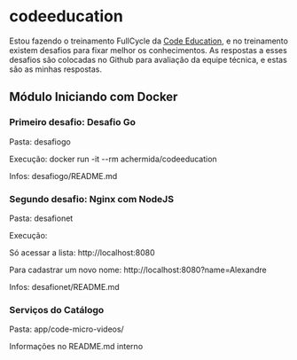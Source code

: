 # codeeducation

Estou fazendo o treinamento FullCycle da [Code Education](https://code.education/), e no treinamento existem desafios para fixar melhor os conhecimentos. As respostas a esses desafios são colocadas no Github para avaliação da equipe técnica, e estas são as minhas respostas.

## Módulo Iniciando com Docker

### Primeiro desafio: Desafio Go

Pasta: desafiogo

Execução: docker run -it --rm achermida/codeeducation

Infos: desafiogo/README.md

### Segundo desafio: Nginx com NodeJS

Pasta: desafionet

Execução: 

Só acessar a lista: http://localhost:8080

Para cadastrar um novo nome: http://localhost:8080?name=Alexandre

Infos: desafionet/README.md

### Serviços do Catálogo

Pasta: app/code-micro-videos/

Informações no README.md interno
